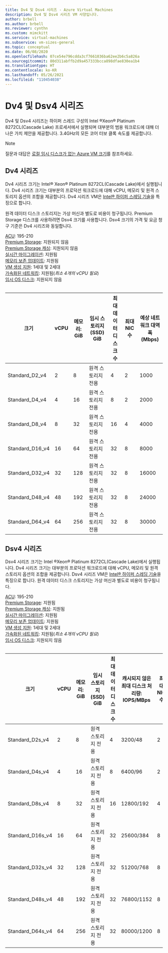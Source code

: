 ```yaml
---
title: Dv4 및 Dsv4 시리즈 - Azure Virtual Machines
description: Dv4 및 Dsv4 시리즈 VM 사양입니다.
author: brbell
ms.author: brbell
ms.reviewer: cynthn
ms.custom: mimckitt
ms.service: virtual-machines
ms.subservice: vm-sizes-general
ms.topic: conceptual
ms.date: 06/08/2020
ms.openlocfilehash: 07ce54e796cdda3cf7661036ba62ee2b6c5a826a
ms.sourcegitcommit: 80d311abffb2d9a457333bcca898dfae830ea1b4
ms.translationtype: HT
ms.contentlocale: ko-KR
ms.lasthandoff: 05/26/2021
ms.locfileid: "110454038"
---
```

# <a name="dv4-and-dsv4-series"></a>Dv4 및 Dsv4 시리즈

Dv4 및 Dsv4 시리즈는 하이퍼 스레드 구성의 Intel &reg;Xeon&reg; Platinum 8272CL(Cascade Lake) 프로세서에서 실행되며 대부분의 범용 워크로드에 대해 더 나은 가치 제안을 제공합니다. 3\.4GHz의 모든 코어 터보 클록 속도를 제공합니다. 

> [!NOTE]
> 질문과 대답은  [로컬 임시 디스크가 없는 Azure VM 크기](azure-vms-no-temp-disk.md)를 참조하세요.
## <a name="dv4-series"></a>Dv4 시리즈

Dv4 시리즈 크기는 Intel&reg; Xeon&reg; Platinum 8272CL(Cascade Lake)에서 실행됩니다. Dv4 시리즈 크기는 대부분의 프로덕션 워크로드에 대해 vCPU, 메모리 및 원격 스토리지 옵션의 조합을 제공합니다. Dv4 시리즈 VM은 [Intel&reg; 하이퍼 스레딩 기술](https://www.intel.com/content/www/us/en/architecture-and-technology/hyper-threading/hyper-threading-technology.html)을 특징으로 합니다.

원격 데이터 디스크 스토리지는 가상 머신과 별도로 비용이 청구됩니다. Premium Storage 디스크를 사용하려면 Dsv4 크기를 사용합니다. Dsv4 크기의 가격 및 요금 청구 기준은 Dv4 시리즈와 동일합니다.

[ACU](acu.md): 195-210<br>
[Premium Storage](premium-storage-performance.md): 지원되지 않음<br>
[Premium Storage 캐싱](premium-storage-performance.md): 지원되지 않음<br>
[실시간 마이그레이션](maintenance-and-updates.md): 지원됨<br>
[메모리 보존 업데이트](maintenance-and-updates.md): 지원됨<br>
[VM 생성 지원](generation-2.md): 1세대 및 2세대<br>
[가속화된 네트워킹](../virtual-network/create-vm-accelerated-networking-cli.md): 지원됨(*최소 4개의 vCPU 필요*)<br>
[임시 OS 디스크](ephemeral-os-disks.md): 지원되지 않음 <br>
<br>

| 크기 | vCPU | 메모리: GiB | 임시 스토리지(SSD) GiB | 최대 데이터 디스크 수 | 최대 NIC 수|예상 네트워크 대역폭(Mbps) |
|---|---|---|---|---|---|---|
| Standard_D2_v4 | 2 | 8 | 원격 스토리지 전용 | 4 | 2|1000 |
| Standard_D4_v4 | 4 | 16  | 원격 스토리지 전용 | 8 | 2|2000 |
| Standard_D8_v4 | 8 | 32 | 원격 스토리지 전용 | 16 | 4|4000 |
| Standard_D16_v4 | 16 | 64 | 원격 스토리지 전용 | 32 | 8|8000 |
| Standard_D32_v4 | 32 | 128 | 원격 스토리지 전용 | 32 | 8|16000 |
| Standard_D48_v4 | 48 | 192 | 원격 스토리지 전용 | 32 | 8|24000 |
| Standard_D64_v4 | 64 | 256 | 원격 스토리지 전용 | 32 | 8|30000 |

## <a name="dsv4-series"></a>Dsv4 시리즈

Dsv4 시리즈 크기는 Intel &reg;Xeon&reg; Platinum 8272CL(Cascade Lake)에서 실행됩니다. Dv4 시리즈 크기는 대부분의 프로덕션 워크로드에 대해 vCPU, 메모리 및 원격 스토리지 옵션의 조합을 제공합니다. Dsv4 시리즈 VM은 [Intel&reg; 하이퍼 스레딩 기술](https://www.intel.com/content/www/us/en/architecture-and-technology/hyper-threading/hyper-threading-technology.html)을 특징으로 합니다. 원격 데이터 디스크 스토리지는 가상 머신과 별도로 비용이 청구됩니다.

[ACU](acu.md): 195-210<br>
[Premium Storage](premium-storage-performance.md): 지원됨<br>
[Premium Storage 캐싱](premium-storage-performance.md): 지원됨<br>
[실시간 마이그레이션](maintenance-and-updates.md): 지원됨<br>
[메모리 보존 업데이트](maintenance-and-updates.md): 지원됨<br>
[VM 생성 지원](generation-2.md): 1세대 및 2세대<br>
[가속화된 네트워킹](../virtual-network/create-vm-accelerated-networking-cli.md): 지원됨(*최소 4개의 vCPU 필요*)<br>
[임시 OS 디스크](ephemeral-os-disks.md): 지원되지 않음 <br>
<br>

| 크기 | vCPU | 메모리: GiB | 임시 스토리지(SSD) GiB | 최대 데이터 디스크 수 | 캐시되지 않은 최대 디스크 처리량: IOPS/MBps | 최대 NIC 수|예상 네트워크 대역폭(Mbps) |
|---|---|---|---|---|---|---|---|
| Standard_D2s_v4 | 2 | 8  | 원격 스토리지 전용 | 4 | 3200/48 | 2|1000 |
| Standard_D4s_v4 | 4 | 16 | 원격 스토리지 전용 | 8 | 6400/96 | 2|2000 |
| Standard_D8s_v4 | 8 | 32 | 원격 스토리지 전용 | 16 | 12800/192 | 4|4000 |
| Standard_D16s_v4 | 16 | 64  | 원격 스토리지 전용 | 32 | 25600/384 | 8|8000 |
| Standard_D32s_v4 | 32 | 128 | 원격 스토리지 전용 | 32 | 51200/768 | 8|16000 |
| Standard_D48s_v4 | 48 | 192 | 원격 스토리지 전용 | 32 | 76800/1152 | 8|24000 |
| Standard_D64s_v4 | 64 | 256 | 원격 스토리지 전용 | 32 | 80000/1200 | 8|30000 |
